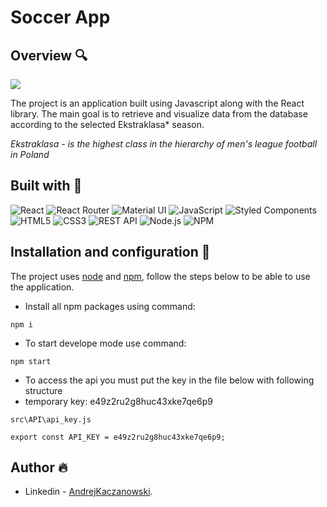 # Soccer App

## Overview 🔍

![](./src/animation/Animation.gif)

The project is an application built using Javascript along with the React library. The main goal is to retrieve and visualize data from the database according to the selected Ekstraklasa* season.

_Ekstraklasa - is the highest class in the hierarchy of men's league football in Poland_


## Built with 🔧
![React](https://img.shields.io/badge/React-20232A?style=for-the-badge&logo=react&logoColor=61DAFB)
![React Router](https://img.shields.io/badge/React_Router-CB3837?style=for-the-badge&logo=react-router&logoColor=61DAFB)
![Material UI](https://img.shields.io/badge/Material_UI-243763?style=for-the-badge&logo=mui&logoColor=61DAFB)
![JavaScript](https://img.shields.io/badge/JavaScript-323330?style=for-the-badge&logo=javascript&logoColor=F7DF1E)
![Styled Components](https://img.shields.io/badge/Styled_components-FF9E9E?style=for-the-badge&logo=styled-components&logoColor=F7DF1E)
![HTML5](https://img.shields.io/badge/HTML5-E34F26?style=for-the-badge&logo=html5&logoColor=white)
![CSS3](https://img.shields.io/badge/CSS3-1572B6?style=for-the-badge&logo=css3&logoColor=white)
![REST API](https://img.shields.io/badge/REST%20API-4f736d?style=for-the-badge&logoColor=white)
![Node.js](https://img.shields.io/badge/Node.JS-339933?style=for-the-badge&logo=Node.js&logoColor=white)
![NPM](https://img.shields.io/badge/NPM-CB3837?style=for-the-badge&logo=npm&logoColor=white)

## Installation and configuration 💾

The project uses [node](https://nodejs.org/en/) and [npm](https://www.npmjs.com/), follow the steps below to be able to use the application.

- Install all npm packages using command:
````
npm i
````

- To start develope mode use command:

````
npm start
````
- To access the api you must put the key in the file below with following structure
- temporary key: e49z2ru2g8huc43xke7qe6p9
````
src\API\api_key.js

export const API_KEY = e49z2ru2g8huc43xke7qe6p9;

````


## Author 🔥
* Linkedin - [AndrejKaczanowski](https://www.linkedin.com/in/andrej-kaczanowski-frontend/).
